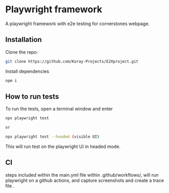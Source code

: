 # Playwright framework

A playwright framework with e2e testing for cornerstones webpage.

## Installation

Clone the repo:

```sh
git clone https://github.com/Koray-Projects/E2Xproject.git
```

Install dependencies

```sh
npm i
```

## How to run tests

To run the tests, open a terminal window and enter

```sh
npx playwright test

or

npx playwright test --headed (visible UI)
```

This will run test on the playwright UI in headed mode.

## CI

steps included within the main.yml file within .github/workflows/, will run playwright on a github actions, and capture screenshots and create a trace file .
